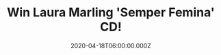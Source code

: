 ---
campaign-uuid: "c-91bf934f-c11c-4684-8366-ea75ce9f0f32"
type: "Competition"
category: "Music"
date: "2020-04-18T06:00:00.000Z"
end-date: "2020-06-18T23:59:00.000Z"
disable-form: false
is_promoted: true
has_entry_page: true
title: "Win Laura Marling 'Semper Femina' CD!"
competition-description: "<p>'Semper Femina' is Laura Marling's sixth album. An intimate,\
  \ devoted exploration of femininity and female relationships, and among her finest\
  \ work to date. We are giving away a copy of Laura's record to one lucky NME AAA\
  \ member to win.</p>\n<p>Are you her biggest fan?  Click below for a chance to win.</p>\n"
hero-header: "Win Laura Marling 'Semper Femina' CD!"
terms-confirmation: "N/A"
banner-img: "https://assets.expresslyapp.com/asset-e5ed0a99-4301-495e-8981-e056281731ea.jpg"
logo-left-href: "aaa.nme.com"
logo-left-image: "https://assets.expresslyapp.com/asset-79f8bf5d-2b4d-4c4d-a37a-26eea8847863.jpg"
logo-left-title: "NME AAA"
bg-image-hero: "https://assets.expresslyapp.com/asset-b4dfd023-01c8-4ddc-8698-3ae2cad59fbf.jpg"
bg-image-first: "https://assets.expresslyapp.com/asset-9cb09477-6061-43d3-a179-b423461db3a5.jpg"
section1-content: "<p>'Semper Femina' is Laura Marling's sixth album. An intimate,\
  \ devoted exploration of femininity and female relationships, and among her finest\
  \ work to date.</p>\n<p>Written largely on the tour that followed 2015's Short Movie\
  \ and recorded in Los Angeles with production from Blake Mills, it is at once a\
  \ distinctive and musically compelling collection of songs, run through with Marling's\
  \ fierce intelligence; a keen, beautiful and unparalleled take on womanhood.</p>\n"
entry-title: "Win Laura Marling 'Semper Femina' CD!"
entry-content: "<p>Enter the draw to win Laura Marling 'Semper Femina' CD by completing\
  \ the form below before 23:59 on the 18th of June 2020.</p>\n"
has-winner: false
prize-description: "Laura Marling 'Semper Femina' CD!"
special-conditions: "Multiple entries are allowed up to one every day."
country-restrictions:
- "GB"
---